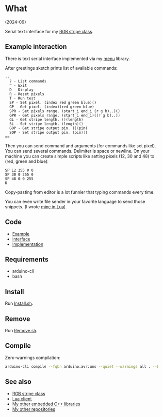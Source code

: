 # What

(2024-09)

Serial text interface for my [RGB stripe class][me_RgbStripe].


## Example interaction

There is text serial interface implemented via my [menu][me_Menu] library.

After greetings sketch prints list of available commands:
```
--
  ? - List commands
  ^ - Exit
  D - Display
  R - Reset pixels
  T - Run test
  SP - Set pixel. (index red green blue)()
  GP - Get pixel. (index)(red green blue)
  SPR - Set pixels range. (start_i end_i (r g b)..)()
  GPR - Get pixels range. (start_i end_i)((r g b)..))
  GL - Get stripe length. ()(length)
  SL - Set stripe length. (length)()
  GOP - Get stripe output pin. ()(pin)
  SOP - Set stripe output pin. (pin)()
==
```

Then you can send command and arguments (for commands like set pixel).
You can send several commands. Delimiter is space or newline.
On your machine you can create simple scripts like
setting pixels (12, 30 and 48) to (red, green and blue):

```
SP 12 255 0 0
SP 30 0 255 0
SP 48 0 0 255
D
```

Copy-pasting from editor is a lot funnier that typing commands every
time.

You can even write file sender in your favorite language to send
those snippets. (I wrote [mine in Lua][Lua-RgbStripeConsole]).


## Code

* [Example][Example]
* [Interface][Interface]
* [Implementation][Implementation]


## Requirements

  * arduino-cli
  * bash


## Install

Run [Install.sh](Install.sh).


## Remove

Run [Remove.sh](Remove.sh).


## Compile

Zero-warnings compilation:

```bash
arduino-cli compile --fqbn arduino:avr:uno --quiet --warnings all . --build-property compiler.cpp.extra_flags="-std=c++1z"
```


## See also

* [RGB stripe class][me_RgbStripe]
* [Lua client][Lua-RgbStripeConsole]
* [My other embedded C++ libraries](https://github.com/martin-eden/Embedded_Crafts/tree/master/Parts)
* [My other repositories](https://github.com/martin-eden/contents)

[Example]: examples/me_RgbStripeConsole/me_RgbStripeConsole.ino
[Interface]: src/me_RgbStripeConsole.h
[Implementation]: src/me_RgbStripeConsole.cpp
[Lua-RgbStripeConsole]: https://github.com/martin-eden/Lua-RgbStripeConsole
[me_RgbStripe]: https://github.com/martin-eden/Embedded-me_RgbStripe
[me_Menu]: https://github.com/martin-eden/Embedded-me_Menu
